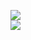 [![](https://img.shields.io/badge/Made%20With-Github%20Spray-lightgrey.svg?style=for-the-badge&logo=github)](https://github.com/Annihil/github-spray#12530)  
[![](https://i.imgur.com/2DrTn0Z.gif)](https://github.com/Annihil/github-spray)